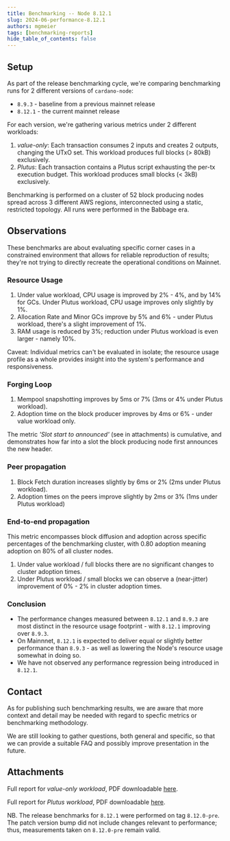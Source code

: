 ```yaml
---
title: Benchmarking -- Node 8.12.1
slug: 2024-06-performance-8.12.1
authors: mgmeier
tags: [benchmarking-reports]
hide_table_of_contents: false
---
```


## Setup

As part of the release benchmarking cycle, we're comparing benchmarking runs for 2 different versions of `cardano-node`:
* `8.9.3` - baseline from a previous mainnet release
* `8.12.1` - the current mainnet release

For each version, we're gathering various metrics under 2 different workloads:
1. _value-only_: Each transaction consumes 2 inputs and creates 2 outputs, changing the UTxO set. This workload produces full blocks (> 80kB) exclusively.
2. _Plutus_: Each transaction contains a Plutus script exhausting the per-tx execution budget. This workload produces small blocks (< 3kB) exclusively.

Benchmarking is performed on a cluster of 52 block producing nodes spread across 3 different AWS regions, interconnected using a static, restricted topology. All runs
were performed in the Babbage era.


## Observations

These benchmarks are about evaluating specific corner cases in a constrained environment that allows for reliable reproduction of results; they're not trying to directly recreate the operational conditions on Mainnet.  

### Resource Usage

1. Under value workload, CPU usage is improved by 2% - 4%, and by 14% for GCs. Under Plutus workload, CPU usage improves only slightly by 1%.
2. Allocation Rate and Minor GCs improve by 5% and 6% - under Plutus workload, there's a slight improvement of 1%.
3. RAM usage is reduced by 3%; reduction under Plutus workload is even larger - namely 10%.

Caveat: Individual metrics can't be evaluated in isolate; the resource usage profile as a whole provides insight into the system's performance and responsiveness.

### Forging Loop

1. Mempool snapshotting improves by 5ms or 7% (3ms or 4% under Plutus workload).
2. Adoption time on the block producer improves by 4ms or 6% - under value workload only.

The metric _'Slot start to announced'_ (see in attachments) is cumulative, and demonstrates how far into a slot the block producing node first announces the new header.

### Peer propagation

1. Block Fetch duration increases slightly by 6ms or 2% (2ms under Plutus workload).
2. Adoption times on the peers improve slightly by 2ms or 3% (1ms under Plutus workload)

### End-to-end propagation

This metric encompasses block diffusion and adoption across specific percentages of the benchmarking cluster, with 0.80 adoption meaning adoption on 80% of all cluster nodes.  

1. Under value workload / full blocks there are no significant changes to cluster adoption times.
2. Under Plutus workload / small blocks we can observe a (near-jitter) improvement of 0% - 2% in cluster adoption times.


### Conclusion

* The performance changes measured between `8.12.1` and `8.9.3` are most distinct in the resource usage footprint - with `8.12.1` improving over `8.9.3`.
* On Mainnnet, `8.12.1` is expected to deliver equal or slightly better performance than `8.9.3` - as well as lowering the Node's resource usage somewhat in doing so.
* We have not observed any performance regression being introduced in `8.12.1`.

## Contact

As for publishing such benchmarking results, we are aware that more context and detail may be needed with regard to specfic metrics or benchmarking methodology. 

We are still looking to gather questions, both general and specific, so that we can provide a suitable FAQ and possibly improve presentation in the future.

## Attachments

Full report for _value-only workload_, PDF downloadable [here](../static/pdf/benchmarking/release-8.12.1.value-only.pdf).

Full report for _Plutus workload_, PDF downloadable [here](../static/pdf/benchmarking/release-8.12.1.plutus.pdf).

NB. The release benchmarks for `8.12.1` were performed on tag `8.12.0-pre`. The patch version bump did not include changes relevant to performance; thus, measurements taken on `8.12.0-pre` remain valid.
